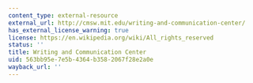 ```yaml
---
content_type: external-resource
external_url: http://cmsw.mit.edu/writing-and-communication-center/
has_external_license_warning: true
license: https://en.wikipedia.org/wiki/All_rights_reserved
status: ''
title: Writing and Communication Center
uid: 563bb95e-7e5b-4364-b358-2067f28e2a0e
wayback_url: ''
---
```

